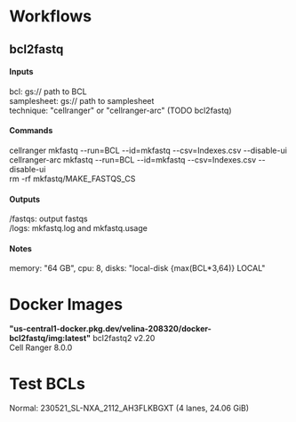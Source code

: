 # Workflows

## bcl2fastq

#### Inputs
bcl: gs:// path to BCL  
samplesheet: gs:// path to samplesheet  
technique: "cellranger" or "cellranger-arc" (TODO bcl2fastq)

#### Commands
cellranger mkfastq --run=BCL --id=mkfastq --csv=Indexes.csv --disable-ui  
cellranger-arc mkfastq --run=BCL --id=mkfastq --csv=Indexes.csv --disable-ui  
rm -rf mkfastq/MAKE_FASTQS_CS  

#### Outputs
/fastqs: output fastqs  
/logs: mkfastq.log and mkfastq.usage

#### Notes
memory: "64 GB", cpu: 8, disks: "local-disk {max(BCL*3,64)} LOCAL"


# Docker Images
**"us-central1-docker.pkg.dev/velina-208320/docker-bcl2fastq/img:latest"**
bcl2fastq2 v2.20  
Cell Ranger 8.0.0



# Test BCLs
Normal: 230521_SL-NXA_2112_AH3FLKBGXT (4 lanes, 24.06 GiB)
